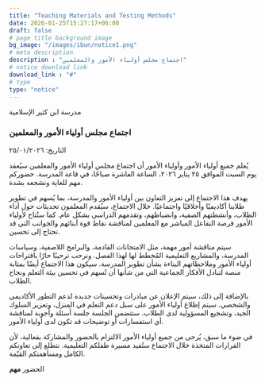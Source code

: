 ```yaml
---
title: "Teaching Materials and Testing Methods"
date: 2026-01-25T15:27:17+06:00
draft: false
# page title background image
bg_image: "/images/ibun/notice1.png"
# meta description
description : "اجتماع مجلس أولياء الأمور والمعلمين"
# notice download link
download_link : "#"
# type
type: "notice"
---
```



مدرسة ابن كثير الإسلامية
### اجتماع مجلس أولياء الأمور والمعلمين
التاريخ: ٢٥/٠١/٢٠٢٦

يُعلم جميع أولياء الأمور وأولياء الأمور أن اجتماع مجلس أولياء الأمور والمعلمين سيُعقد يوم السبت الموافق ٢٥ يناير ٢٠٢٦، الساعة العاشرة صباحًا، في قاعة المدرسة. حضوركم مهم للغاية ونشجعه بشدة.

يهدف هذا الاجتماع إلى تعزيز التعاون بين أولياء الأمور والمدرسة، بما يُسهم في تطوير طلابنا أكاديميًا وأخلاقيًا واجتماعيًا. خلال الاجتماع، سيُقدم المعلمون تحديثات حول أداء الطلاب، وأنشطتهم الصفية، وانضباطهم، وتقدمهم الدراسي بشكل عام. كما ستُتاح لأولياء الأمور فرصة التفاعل المباشر مع المعلمين لمناقشة نقاط قوة أبنائهم والجوانب التي قد تحتاج إلى تحسين.

سيتم مناقشة أمور مهمة، مثل الامتحانات القادمة، والبرامج اللاصفية، وسياسات المدرسة، والمشاريع التعليمية المُخطط لها لهذا الفصل. ونرحب ترحيبًا حارًا باقتراحات أولياء الأمور وملاحظاتهم البناءة بشأن تطوير المدرسة. سيكون هذا الاجتماع أيضًا بمثابة منصة لتبادل الأفكار الجماعية التي من شأنها أن تُسهم في تحسين بيئة التعلم ونجاح الطلاب.

بالإضافة إلى ذلك، سيتم الإعلان عن مبادرات وتحسينات جديدة لدعم التطور الأكاديمي والشخصي. سيتم إطلاع أولياء الأمور على سبل دعم التعلم في المنزل، وتعزيز السلوك الجيد، وتشجيع المسؤولية لدى الطلاب. ستتضمن الجلسة جلسة أسئلة وأجوبة لمناقشة أي استفسارات أو توضيحات قد تكون لدى أولياء الأمور.

في ضوء ما سبق، يُرجى من جميع أولياء الأمور الالتزام بالحضور والمشاركة بفعالية، لأن القرارات المتخذة خلال الاجتماع ستُفيد مسيرة طفلكم التعليمية. نتطلع إلى تعاونكم الكامل ومساهمتكم القيّمة.

الحضور **مهم**